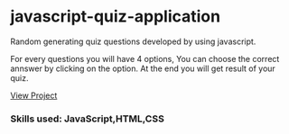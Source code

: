 # javascript-quiz-application
Random generating quiz questions developed by using javascript.

For every questions you will have 4 options, You can choose the correct annswer by clicking on the option.
At the end you will get result of your quiz.

[View Project](https://kumarishwetha.com/quiz-app/)


### Skills used: JavaScript,HTML,CSS

